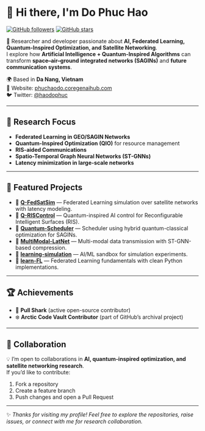 # 👋 Hi there, I'm Do Phuc Hao  

[![GitHub followers](https://img.shields.io/github/followers/ailabteam?label=Followers&style=social)](https://github.com/ailabteam)
[![GitHub stars](https://img.shields.io/github/stars/ailabteam?label=Stars&style=social)](https://github.com/ailabteam?tab=repositories)

🚀 Researcher and developer passionate about **AI, Federated Learning, Quantum-Inspired Optimization, and Satellite Networking**.  
I explore how **Artificial Intelligence + Quantum-Inspired Algorithms** can transform **space–air–ground integrated networks (SAGINs)** and **future communication systems**.  

🌍 Based in **Da Nang, Vietnam**  
🔗 Website: [phuchaodo.coregenaihub.com](https://phuchaodo.coregenaihub.com/)  
🐦 Twitter: [@haodophuc](https://twitter.com/haodophuc)  

---

## 🔬 Research Focus  

- **Federated Learning in GEO/SAGIN Networks**  
- **Quantum-Inspired Optimization (QIO)** for resource management  
- **RIS-aided Communications**  
- **Spatio-Temporal Graph Neural Networks (ST-GNNs)**  
- **Latency minimization in large-scale networks**  

---

## 📌 Featured Projects  

- 🔹 [**Q-FedSatSim**](https://github.com/ailabteam/Q-FedSatSim) — Federated Learning simulation over satellite networks with latency modeling.  
- 🔹 [**Q-RISControl**](https://github.com/ailabteam/Q-RISControl) — Quantum-inspired AI control for Reconfigurable Intelligent Surfaces (RIS).  
- 🔹 [**Quantum-Scheduler**](https://github.com/ailabteam/Quantum-Scheduler) — Scheduler using hybrid quantum-classical optimization for SAGINs.  
- 🔹 [**MultiModal-LatNet**](https://github.com/ailabteam/MultiModal-LatNet) — Multi-modal data transmission with ST-GNN-based compression.  
- 🔹 [**learning-simulation**](https://github.com/ailabteam/learning-simulation) — AI/ML sandbox for simulation experiments.  
- 🔹 [**learn-FL**](https://github.com/ailabteam/learn-FL) — Federated Learning fundamentals with clean Python implementations.  

---

## 🏆 Achievements  

- 🦈 **Pull Shark** (active open-source contributor)  
- ❄️ **Arctic Code Vault Contributor** (part of GitHub’s archival project)  

---

## 🤝 Collaboration  

💡 I’m open to collaborations in **AI, quantum-inspired optimization, and satellite networking research**.  
If you’d like to contribute:  

1. Fork a repository  
2. Create a feature branch  
3. Push changes and open a Pull Request  

---

✨ *Thanks for visiting my profile! Feel free to explore the repositories, raise issues, or connect with me for research collaboration.*  
